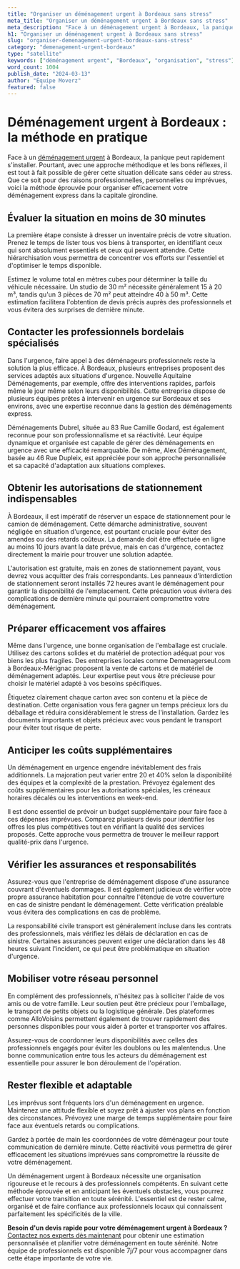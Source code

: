```yaml
---
title: "Organiser un déménagement urgent à Bordeaux sans stress"
meta_title: "Organiser un déménagement urgent à Bordeaux sans stress"
meta_description: "Face à un déménagement urgent à Bordeaux, la panique peut rapidement s'installer. Pourtant, avec une approche méthodique et les bons réflexes, il est ."
h1: "Organiser un déménagement urgent à Bordeaux sans stress"
slug: "organiser-demenagement-urgent-bordeaux-sans-stress"
category: "demenagement-urgent-bordeaux"
type: "satellite"
keywords: ["déménagement urgent", "Bordeaux", "organisation", "stress"]
word_count: 1004
publish_date: "2024-03-13"
author: "Équipe Moverz"
featured: false
---
```



# Déménagement urgent à Bordeaux : la méthode en pratique

Face à un [déménagement urgent](/blog/demenagement-entreprise-bordeaux/demenagement-entreprise-bordeaux-guide) à Bordeaux, la panique peut rapidement s'installer. Pourtant, avec une approche méthodique et les bons réflexes, il est tout à fait possible de gérer cette situation délicate sans céder au stress. Que ce soit pour des raisons professionnelles, personnelles ou imprévues, voici la méthode éprouvée pour organiser efficacement votre déménagement express dans la capitale girondine.

## Évaluer la situation en moins de 30 minutes

La première étape consiste à dresser un inventaire précis de votre situation. Prenez le temps de lister tous vos biens à transporter, en identifiant ceux qui sont absolument essentiels et ceux qui peuvent attendre. Cette hiérarchisation vous permettra de concentrer vos efforts sur l'essentiel et d'optimiser le temps disponible.

Estimez le volume total en mètres cubes pour déterminer la taille du véhicule nécessaire. Un studio de 30 m² nécessite généralement 15 à 20 m³, tandis qu'un 3 pièces de 70 m² peut atteindre 40 à 50 m³. Cette estimation facilitera l'obtention de devis précis auprès des professionnels et vous évitera des surprises de dernière minute.

## Contacter les professionnels bordelais spécialisés

Dans l'urgence, faire appel à des déménageurs professionnels reste la solution la plus efficace. À Bordeaux, plusieurs entreprises proposent des services adaptés aux situations d'urgence. Nouvelle Aquitaine Déménagements, par exemple, offre des interventions rapides, parfois même le jour même selon leurs disponibilités. Cette entreprise dispose de plusieurs équipes prêtes à intervenir en urgence sur Bordeaux et ses environs, avec une expertise reconnue dans la gestion des déménagements express.

Déménagements Dubrel, située au 83 Rue Camille Godard, est également reconnue pour son professionnalisme et sa réactivité. Leur équipe dynamique et organisée est capable de gérer des déménagements en urgence avec une efficacité remarquable. De même, Alex Déménagement, basée au 46 Rue Dupleix, est appréciée pour son approche personnalisée et sa capacité d'adaptation aux situations complexes.

## Obtenir les autorisations de stationnement indispensables

À Bordeaux, il est impératif de réserver un espace de stationnement pour le camion de déménagement. Cette démarche administrative, souvent négligée en situation d'urgence, est pourtant cruciale pour éviter des amendes ou des retards coûteux. La demande doit être effectuée en ligne au moins 10 jours avant la date prévue, mais en cas d'urgence, contactez directement la mairie pour trouver une solution adaptée.

L'autorisation est gratuite, mais en zones de stationnement payant, vous devrez vous acquitter des frais correspondants. Les panneaux d'interdiction de stationnement seront installés 72 heures avant le déménagement pour garantir la disponibilité de l'emplacement. Cette précaution vous évitera des complications de dernière minute qui pourraient compromettre votre déménagement.

## Préparer efficacement vos affaires

Même dans l'urgence, une bonne organisation de l'emballage est cruciale. Utilisez des cartons solides et du matériel de protection adéquat pour vos biens les plus fragiles. Des entreprises locales comme Demenagerseul.com à Bordeaux-Mérignac proposent la vente de cartons et de matériel de déménagement adaptés. Leur expertise peut vous être précieuse pour choisir le matériel adapté à vos besoins spécifiques.

Étiquetez clairement chaque carton avec son contenu et la pièce de destination. Cette organisation vous fera gagner un temps précieux lors du déballage et réduira considérablement le stress de l'installation. Gardez les documents importants et objets précieux avec vous pendant le transport pour éviter tout risque de perte.

## Anticiper les coûts supplémentaires

Un déménagement en urgence engendre inévitablement des frais additionnels. La majoration peut varier entre 20 et 40% selon la disponibilité des équipes et la complexité de la prestation. Prévoyez également des coûts supplémentaires pour les autorisations spéciales, les créneaux horaires décalés ou les interventions en week-end.

Il est donc essentiel de prévoir un budget supplémentaire pour faire face à ces dépenses imprévues. Comparez plusieurs devis pour identifier les offres les plus compétitives tout en vérifiant la qualité des services proposés. Cette approche vous permettra de trouver le meilleur rapport qualité-prix dans l'urgence.

## Vérifier les assurances et responsabilités

Assurez-vous que l'entreprise de déménagement dispose d'une assurance couvrant d'éventuels dommages. Il est également judicieux de vérifier votre propre assurance habitation pour connaître l'étendue de votre couverture en cas de sinistre pendant le déménagement. Cette vérification préalable vous évitera des complications en cas de problème.

La responsabilité civile transport est généralement incluse dans les contrats des professionnels, mais vérifiez les délais de déclaration en cas de sinistre. Certaines assurances peuvent exiger une déclaration dans les 48 heures suivant l'incident, ce qui peut être problématique en situation d'urgence.

## Mobiliser votre réseau personnel

En complément des professionnels, n'hésitez pas à solliciter l'aide de vos amis ou de votre famille. Leur soutien peut être précieux pour l'emballage, le transport de petits objets ou la logistique générale. Des plateformes comme AlloVoisins permettent également de trouver rapidement des personnes disponibles pour vous aider à porter et transporter vos affaires.

Assurez-vous de coordonner leurs disponibilités avec celles des professionnels engagés pour éviter les doublons ou les malentendus. Une bonne communication entre tous les acteurs du déménagement est essentielle pour assurer le bon déroulement de l'opération.

## Rester flexible et adaptable

Les imprévus sont fréquents lors d'un déménagement en urgence. Maintenez une attitude flexible et soyez prêt à ajuster vos plans en fonction des circonstances. Prévoyez une marge de temps supplémentaire pour faire face aux éventuels retards ou complications.

Gardez à portée de main les coordonnées de votre déménageur pour toute communication de dernière minute. Cette réactivité vous permettra de gérer efficacement les situations imprévues sans compromettre la réussite de votre déménagement.

Un déménagement urgent à Bordeaux nécessite une organisation rigoureuse et le recours à des professionnels compétents. En suivant cette méthode éprouvée et en anticipant les éventuels obstacles, vous pourrez effectuer votre transition en toute sérénité. L'essentiel est de rester calme, organisé et de faire confiance aux professionnels locaux qui connaissent parfaitement les spécificités de la ville.

**Besoin d'un devis rapide pour votre déménagement urgent à Bordeaux ?** [Contactez nos experts dès maintenant](/contact) pour obtenir une estimation personnalisée et planifier votre déménagement en toute sérénité. Notre équipe de professionnels est disponible 7j/7 pour vous accompagner dans cette étape importante de votre vie.
